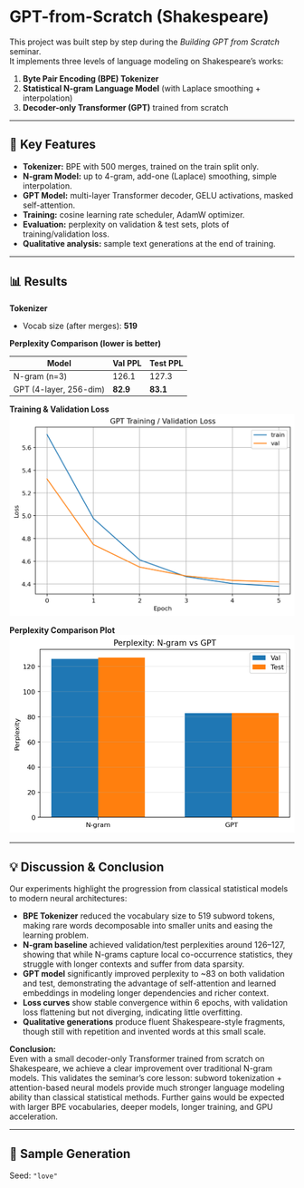 # GPT-from-Scratch (Shakespeare)

This project was built step by step during the *Building GPT from Scratch* seminar.  
It implements three levels of language modeling on Shakespeare’s works:

1. **Byte Pair Encoding (BPE) Tokenizer**  
2. **Statistical N-gram Language Model** (with Laplace smoothing + interpolation)  
3. **Decoder-only Transformer (GPT)** trained from scratch

---

## 🔑 Key Features
- **Tokenizer:** BPE with 500 merges, trained on the train split only.  
- **N-gram Model:** up to 4-gram, add-one (Laplace) smoothing, simple interpolation.  
- **GPT Model:** multi-layer Transformer decoder, GELU activations, masked self-attention.  
- **Training:** cosine learning rate scheduler, AdamW optimizer.  
- **Evaluation:** perplexity on validation & test sets, plots of training/validation loss.  
- **Qualitative analysis:** sample text generations at the end of training.

---

## 📊 Results

**Tokenizer**  
- Vocab size (after merges): **519**

**Perplexity Comparison (lower is better)**

| Model  | Val PPL | Test PPL |
|--------|---------|----------|
| N-gram (n=3) | 126.1 | 127.3 |
| GPT (4-layer, 256-dim) | **82.9** | **83.1** |

**Training & Validation Loss**  
![Loss plot](outputs/train_val_loss.png)

**Perplexity Comparison Plot**  
![PPL plot](outputs/perplexity_compare.png)

---

## 💡 Discussion & Conclusion

Our experiments highlight the progression from classical statistical models to modern neural architectures:

- **BPE Tokenizer** reduced the vocabulary size to 519 subword tokens, making rare words decomposable into smaller units and easing the learning problem.  
- **N-gram baseline** achieved validation/test perplexities around 126–127, showing that while N-grams capture local co-occurrence statistics, they struggle with longer contexts and suffer from data sparsity.  
- **GPT model** significantly improved perplexity to ~83 on both validation and test, demonstrating the advantage of self-attention and learned embeddings in modeling longer dependencies and richer context.  
- **Loss curves** show stable convergence within 6 epochs, with validation loss flattening but not diverging, indicating little overfitting.  
- **Qualitative generations** produce fluent Shakespeare-style fragments, though still with repetition and invented words at this small scale.

**Conclusion:**  
Even with a small decoder-only Transformer trained from scratch on Shakespeare, we achieve a clear improvement over traditional N-gram models. This validates the seminar’s core lesson: subword tokenization + attention-based neural models provide much stronger language modeling ability than classical statistical methods. Further gains would be expected with larger BPE vocabularies, deeper models, longer training, and GPU acceleration.

---

## 📝 Sample Generation

Seed: `"love"`

